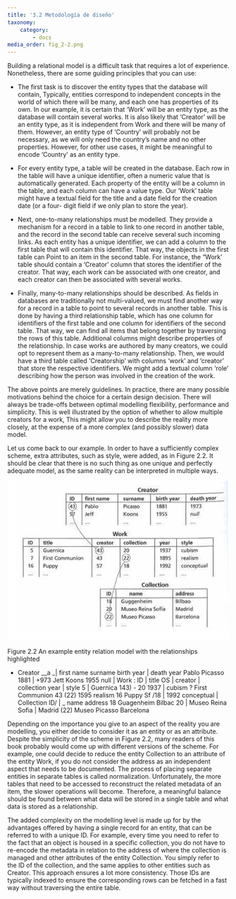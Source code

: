 ```yaml
---
title: '3.2 Metodología de diseño'
taxonomy:
    category:
        - docs
media_order: fig_2-2.png
---
```


Building a relational model is a difficult task that requires a lot of experience.
Nonetheless, there are some guiding principles that you can use:

* The first task is to discover the entity types that the database will contain, Typically, entities correspond to independent concepts in the world of which there will be many, and each one has properties of its own.
In our example, it is certain that ‘Work’ will be an entity type, as the database will contain several works. It is also likely that ‘Creator’ will be an entity type, as it is independent from Work and there will be many of them. However, an entity type of ‘Country’ will probably not be necessary, as we will only need the country’s name and no other properties. However, for
other use cases, it might be meaningful to encode ‘Country’ as an entity type.

* For every entity type, a table will be created in the database. Each row in the table will have a unique identifier, often a  numeric value that is automatically generated. Each property of the entity will be a column in the table, and each column can have a value type. Our ‘Work’ table might have a textual field for the title and a date field for the creation date (or a four-
digit field if we only plan to store the year). 

* Next, one-to-many relationships must be modelled. They provide a mechanism for a record in a table to link to one record in another table, and the record in the second table can receive several such incoming links. As each entity has a unique identifier, we can add a column to the first table that will contain this identifier. That way, the objects in the first table can
Point to an item in the second table. For instance, the “Work’ table should contain a ‘Creator’ column that stores the identifier of the creator. That way, each work can be associated with one creator, and each creator can then be associated with several works.

* Finally, many-to-many relationships should be described. As fields in databases are traditionally not multi-valued, we must find another way for a record in a table to point to several records in another table. This is done by having a third relationship table, which has one column for identifiers of the first table and one column for identifiers of the second table. That way, we
can find all items that belong together by traversing the rows of this table. Additional columns might describe properties of the relationship. In case works are authored by many creators, we could opt to represent them as a many-to-many relationship. Then, we would have a third table called ‘Creatorship’ with columns ‘work’ and ‘creator’ that store the respective identifiers. We might add a textual column ‘role’ describing how the person was involved in the creation of the work.


The above points are merely guidelines. In practice, there are many possible motivations behind the choice for a certain design decision. There will always be trade-offs between optimal modelling flexibility, performance and simplicity.
This is well illustrated by the option of whether to allow multiple creators for a work, This might allow you to describe the reality more closely, at the expense of a more complex (and possibly slower) data model.

Let us come back to our example. In order to have a sufficiently complex scheme, extra attributes, such as style, were added, as in Figure 2.2. 
It should be clear that there is no such thing as one unique and perfectly adequate model, as the same reality can be interpreted in multiple ways.

![](fig_2-2.png)

Figure 2.2 An example entity relation model with the relationships highlighted

- Creator __a
_| first name surname birth year | death year
Pablo Picasso 1881 | +973
Jett Koons 1955 null
| Work :
ID | title OS | creator | collection year | style
5 | Guernica 143) - 20 1937 | cubism
? First Communion 43 (22) 1595 realism
16 Puppy Sf /18 | 1992 conceptual
| Collection
ID/ | _ name address
18 Guagenheim Bilbac
20 | Museo Reina Sofia | Madrid
(22) Museo Picasso Barcelona

Depending on the importance you give to an aspect of the reality you are modelling, you either decide to consider it as an entity or as an attribute. Despite the simplicity of the scheme in Figure 2.2, many readers of this book probably would come up with different versions of the scheme. For example, one could decide to reduce the entity Collection to an attribute of the entity Work, if you do not consider the address as an independent aspect that needs to be documented. The process of placing separate entities in separate tables is called normalization. Unfortunately, the more tables that need to be accessed to
reconstruct the related metadata of an item, the slower operations will become. Therefore, a meaningful balance should be found between what data will be stored in a single table and what data is stored as a relationship.

The added complexity on the modelling level is made up for by the advantages offered by having a single record for an entity, that can be referred to with a unique ID. For example, every time you need to refer to the fact that an object is housed in a specific collection, you do not have to re-encode the metadata in relation to the address of where the collection is managed and other attributes of the entity Collection. You simply refer to the ID of the collection, and the same applies to other entities such as Creator. This approach ensures a lot more consistency. Those IDs are typically indexed to ensure the corresponding rows can be fetched in a fast way without traversing the entire table.
